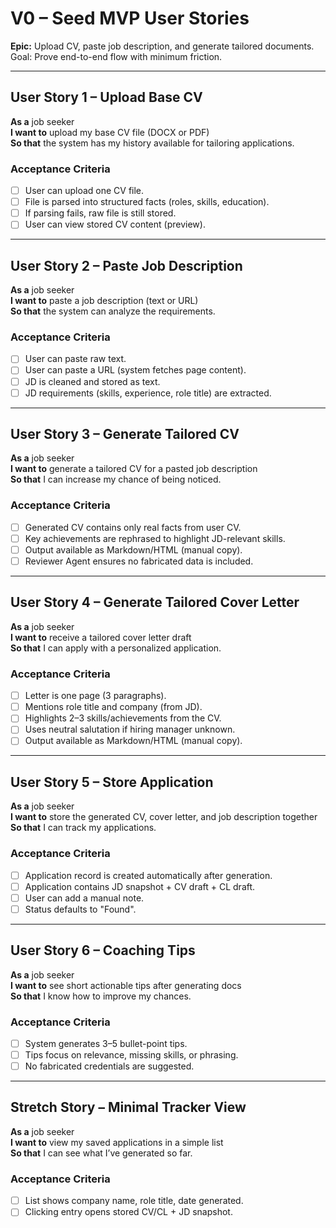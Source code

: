 # V0 – Seed MVP User Stories

**Epic:** Upload CV, paste job description, and generate tailored documents.  
Goal: Prove end-to-end flow with minimum friction.

---

## User Story 1 – Upload Base CV

**As a** job seeker  
**I want to** upload my base CV file (DOCX or PDF)  
**So that** the system has my history available for tailoring applications.

### Acceptance Criteria

- [ ] User can upload one CV file.
- [ ] File is parsed into structured facts (roles, skills, education).
- [ ] If parsing fails, raw file is still stored.
- [ ] User can view stored CV content (preview).

---

## User Story 2 – Paste Job Description

**As a** job seeker  
**I want to** paste a job description (text or URL)  
**So that** the system can analyze the requirements.

### Acceptance Criteria

- [ ] User can paste raw text.
- [ ] User can paste a URL (system fetches page content).
- [ ] JD is cleaned and stored as text.
- [ ] JD requirements (skills, experience, role title) are extracted.

---

## User Story 3 – Generate Tailored CV

**As a** job seeker  
**I want to** generate a tailored CV for a pasted job description  
**So that** I can increase my chance of being noticed.

### Acceptance Criteria

- [ ] Generated CV contains only real facts from user CV.
- [ ] Key achievements are rephrased to highlight JD-relevant skills.
- [ ] Output available as Markdown/HTML (manual copy).
- [ ] Reviewer Agent ensures no fabricated data is included.

---

## User Story 4 – Generate Tailored Cover Letter

**As a** job seeker  
**I want to** receive a tailored cover letter draft  
**So that** I can apply with a personalized application.

### Acceptance Criteria

- [ ] Letter is one page (3 paragraphs).
- [ ] Mentions role title and company (from JD).
- [ ] Highlights 2–3 skills/achievements from the CV.
- [ ] Uses neutral salutation if hiring manager unknown.
- [ ] Output available as Markdown/HTML (manual copy).

---

## User Story 5 – Store Application

**As a** job seeker  
**I want to** store the generated CV, cover letter, and job description together  
**So that** I can track my applications.

### Acceptance Criteria

- [ ] Application record is created automatically after generation.
- [ ] Application contains JD snapshot + CV draft + CL draft.
- [ ] User can add a manual note.
- [ ] Status defaults to "Found".

---

## User Story 6 – Coaching Tips

**As a** job seeker  
**I want to** see short actionable tips after generating docs  
**So that** I know how to improve my chances.

### Acceptance Criteria

- [ ] System generates 3–5 bullet-point tips.
- [ ] Tips focus on relevance, missing skills, or phrasing.
- [ ] No fabricated credentials are suggested.

---

## Stretch Story – Minimal Tracker View

**As a** job seeker  
**I want to** view my saved applications in a simple list  
**So that** I can see what I’ve generated so far.

### Acceptance Criteria

- [ ] List shows company name, role title, date generated.
- [ ] Clicking entry opens stored CV/CL + JD snapshot.
